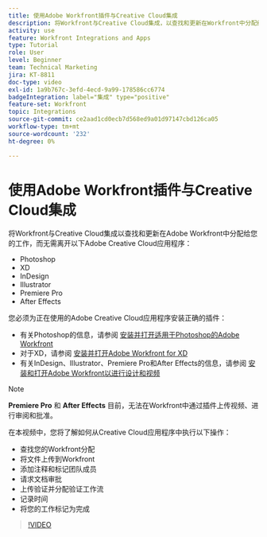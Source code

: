 ```yaml
---
title: 使用Adobe Workfront插件与Creative Cloud集成
description: 将Workfront与Creative Cloud集成，以查找和更新在Workfront中分配给您的工作，而无需离开以下Creative Cloud应用程序 — Photoshop、XD、InDesign、Illustrator、Premiere Pro和After Effects
activity: use
feature: Workfront Integrations and Apps
type: Tutorial
role: User
level: Beginner
team: Technical Marketing
jira: KT-8811
doc-type: video
exl-id: 1a9b767c-3efd-4ecd-9a99-178586cc6774
badgeIntegration: label="集成" type="positive"
feature-set: Workfront
topic: Integrations
source-git-commit: ce2aad1cd0ecb7d568ed9a01d97147cbd126ca05
workflow-type: tm+mt
source-wordcount: '232'
ht-degree: 0%

---
```


# 使用Adobe Workfront插件与Creative Cloud集成

将Workfront与Creative Cloud集成以查找和更新在Adobe Workfront中分配给您的工作，而无需离开以下Adobe Creative Cloud应用程序：

* Photoshop
* XD
* InDesign
* Illustrator
* Premiere Pro
* After Effects

您必须为正在使用的Adobe Creative Cloud应用程序安装正确的插件：

* 有关Photoshop的信息，请参阅 [安装并打开适用于Photoshop的Adobe Workfront](https://experienceleague.adobe.com/docs/workfront/using/adobe-workfront-integrations/workfront-for-creative-cloud/install-wf-cc/wf-cc-install-ps.html?)
* 对于XD，请参阅 [安装并打开Adobe Workfront for XD](https://experienceleague.adobe.com/docs/workfront/using/adobe-workfront-integrations/workfront-for-creative-cloud/install-wf-cc/wf-adobe-xd-install.html?)
* 有关InDesign、Illustrator、Premiere Pro和After Effects的信息，请参阅 [安装和打开Adobe Workfront以进行设计和视频](https://experienceleague.adobe.com/docs/workfront/using/adobe-workfront-integrations/workfront-for-creative-cloud/install-wf-cc/wf-install-cc.html?)

>[!NOTE]
>
>**Premiere Pro** 和 **After Effects** 目前，无法在Workfront中通过插件上传视频、进行审阅和批准。


在本视频中，您将了解如何从Creative Cloud应用程序中执行以下操作：

* 查找您的Workfront分配
* 将文件上传到Workfront
* 添加注释和标记团队成员
* 请求文档审批
* 上传验证并分配验证工作流
* 记录时间
* 将您的工作标记为完成

>[!VIDEO](https://video.tv.adobe.com/v/3415452/?quality=12&learn=on)

